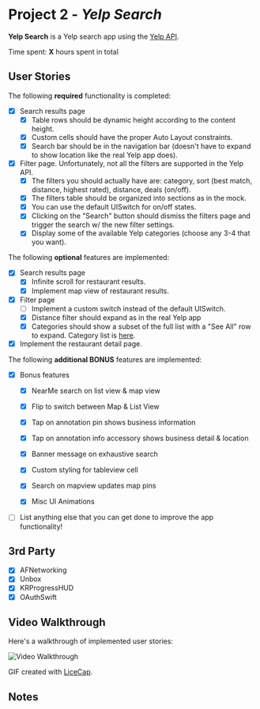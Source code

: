 # Project 2 - *Yelp Search*

**Yelp Search** is a Yelp search app using the [Yelp API](http://www.yelp.com/developers/documentation/v2/search_api).

Time spent: **X** hours spent in total

## User Stories

The following **required** functionality is completed:

- [x] Search results page
   - [x] Table rows should be dynamic height according to the content height.
   - [x] Custom cells should have the proper Auto Layout constraints.
   - [x] Search bar should be in the navigation bar (doesn't have to expand to show location like the real Yelp app does).
- [x] Filter page. Unfortunately, not all the filters are supported in the Yelp API.
   - [x] The filters you should actually have are: category, sort (best match, distance, highest rated), distance, deals (on/off).
   - [x] The filters table should be organized into sections as in the mock.
   - [x] You can use the default UISwitch for on/off states.
   - [x] Clicking on the "Search" button should dismiss the filters page and trigger the search w/ the new filter settings.
   - [x] Display some of the available Yelp categories (choose any 3-4 that you want).

The following **optional** features are implemented:

- [x] Search results page
   - [x] Infinite scroll for restaurant results.
   - [x] Implement map view of restaurant results.
- [x] Filter page
   - [ ] Implement a custom switch instead of the default UISwitch.
   - [x] Distance filter should expand as in the real Yelp app
   - [x] Categories should show a subset of the full list with a "See All" row to expand. Category list is [here](http://www.yelp.com/developers/documentation/category_list).
- [x] Implement the restaurant detail page.

The following **additional BONUS** features are implemented:

- [x] Bonus features
   - [x] NearMe search on list view & map view
   - [x] Flip to switch between Map & List View
   - [x] Tap on annotation pin shows business information
   - [x] Tap on annotation info accessory shows business detail & location
   - [x] Banner message on exhaustive search
   - [x] Custom styling for tableview cell
   - [x] Search on mapview updates map pins
   - [x] Misc UI Animations
   

- [ ] List anything else that you can get done to improve the app functionality!

## 3rd Party
* [x] AFNetworking
* [x] Unbox
* [x] KRProgressHUD
* [x] OAuthSwift

## Video Walkthrough

Here's a walkthrough of implemented user stories:

![Video Walkthrough](yelp.gif)

GIF created with [LiceCap](http://www.cockos.com/licecap/).

## Notes